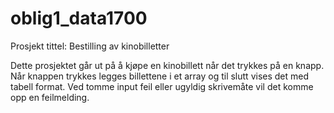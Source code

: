 # oblig1_data1700

Prosjekt tittel:
Bestilling av kinobilletter

Dette prosjektet går ut på å kjøpe en kinobillett når det trykkes på en knapp. Når knappen trykkes legges billettene i et array og til slutt vises det med tabell format. 
Ved tomme input feil eller ugyldig skrivemåte vil det komme opp en feilmelding. 
